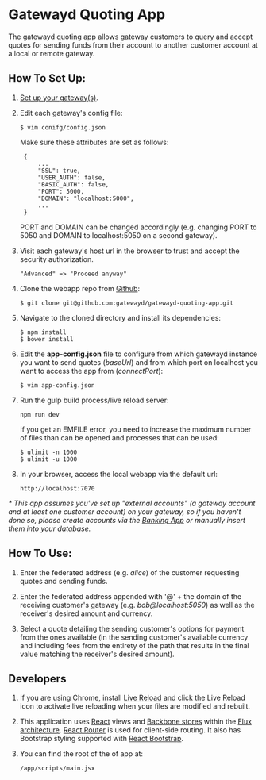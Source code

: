 # Gatewayd Quoting App

The gatewayd quoting app allows gateway customers to query and accept quotes for sending funds from their account to another customer account at a local or remote gateway.

## How To Set Up:

1. [Set up your gateway(s)](https://ripple.com/build/gatewayd/#gatewayd-usage).

2. Edit each gateway's config file:

    ```
    $ vim conifg/config.json
    ```
    Make sure these attributes are set as follows:

        {
            ...
            "SSL": true,
            "USER_AUTH": false,
            "BASIC_AUTH": false,
            "PORT": 5000,
            "DOMAIN": "localhost:5000",
            ...
        }

    PORT and DOMAIN can be changed accordingly (e.g. changing PORT to 5050 and DOMAIN to localhost:5050 on a second gateway).

3. Visit each gateway's host url in the browser to trust and accept the security authorization.

    ```
    "Advanced" => "Proceed anyway"
    ```

4. Clone the webapp repo from [Github](https://github.com/gatewayd/gatewayd-quoting-app):

    ```
    $ git clone git@github.com:gatewayd/gatewayd-quoting-app.git
    ```

5. Navigate to the cloned directory and install its dependencies:

    ```
    $ npm install
    $ bower install
    ```

6. Edit the **app-config.json** file to configure from which gatewayd instance you want to send quotes (*baseUrl*) and from which port on localhost you want to access the app from (*connectPort*):
    ```
    $ vim app-config.json
    ```

7. Run the gulp build process/live reload server:

    ```
    npm run dev
    ```
    If you get an EMFILE error, you need to increase the maximum number of files than can be opened and processes that can be used:

    ```
    $ ulimit -n 1000
    $ ulimit -u 1000
    ```

8. In your browser, access the local webapp via the default url:

    ```
    http://localhost:7070
    ```

_* This app assumes you've set up "external accounts" (a gateway account and at least one customer account) on your gateway, so if you haven't done so, please create accounts via the [Banking App](https://github.com/gatewayd/gatewayd-banking-app) or manually insert them into your database._

## How To Use:

1. Enter the federated address (e.g. *alice*) of the customer requesting quotes and sending funds.

2. Enter the federated address appended with '@' + the domain of the receiving customer's gateway (e.g. *bob@localhost:5050*) as well as the receiver's desired amount and currency.

3. Select a quote detailing the sending customer's options for payment from the ones available (in the sending customer's available currency and including fees from the entirety of the path that results in the final value matching the receiver's desired amount).

## Developers

1. If you are using Chrome, install [Live Reload](https://chrome.google.com/webstore/detail/livereload/jnihajbhpnppcggbcgedagnkighmdlei) and click the Live Reload icon to activate live reloading when your files are modified and rebuilt.

2. This application uses [React](http://facebook.github.io/react/docs/tutorial.html) views and [Backbone stores](http://www.toptal.com/front-end/simple-data-flow-in-react-applications-using-flux-and-backbone?utm_source=javascriptweekly&utm_medium=email) within the [Flux architecture](http://facebook.github.io/flux/docs/overview.html). [React Router](https://github.com/rackt/react-router) is used for client-side routing. It also has Bootstrap styling supported with [React Bootstrap](http://react-bootstrap.github.io/).

3. You can find the root of the of app at:

    ```
    /app/scripts/main.jsx
    ```
